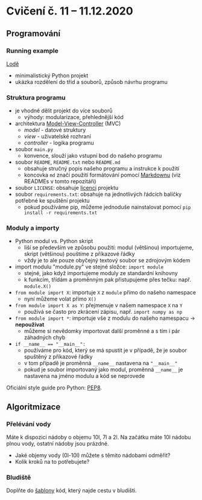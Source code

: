# Cvičení č. 11 – 11.12.2020

## Programování

### Running example
[Lodě](lode)

- minimalistický Python projekt
- ukázka rozdělení do tříd a souborů, způsob návrhu programu

### Struktura programu

- je vhodné dělit projekt do více souborů
  - výhody: modularizace, přehlednější kód
- architektura [Model-View-Controller](https://cs.wikipedia.org/wiki/Model-view-controller) (MVC)
  - *model* - datové struktury
  - *view* - uživatelské rozhraní
  - *controller* - logika programu
- soubor `main.py`
  - konvence, slouží jako vstupní bod do našeho programu
- soubor `README`, `README.txt` nebo `README.md`
  - obsahuje stručný popis našeho programu a instrukce k použití
  - koncovka `md` značí použití formátování pomocí [Markdownu](https://cs.wikipedia.org/wiki/Markdown) (viz READMEs v tomto repozitáři) 
- soubor `LICENSE`: obsahuje [licenci](https://choosealicense.com) projektu
- soubor `requirements.txt`: obsahuje na jednotlivých řádcích balíčky potřebné ke spuštění projektu
  - pokud používáme pip, můžeme jednoduše nainstalovat pomocí `pip install -r requirements.txt`

### Moduly a importy
- Python modul vs. Python skript
  - liší se především ve způsobu použití: modul (většinou) importujeme, skript (většinou) pouštíme z příkazové řádky
  - vždy je to ale pouze obyčejný textový soubor se zdrojovým kódem
- import modulu "module.py" ve stejné složce: `import module`
  - stejné, jako když importujeme moduly ze standardní knihovny
  - k funkcím, třídám a proměnným pak přistupujeme přes tečku: např. `module.X()`
- `from module import X`: importuje `X` z `module` přímo do našeho namespace
  - nyní můžeme volat přímo `X()`
- `from module import X as Y`: přejmenuje v našem namespace `X` na `Y`
  - používá se často pro zkrácení zápisu, např. `import numpy as np`
- `from module import *`: importuje vše z modulu do našeho namespacu → **nepoužívat**
  - můžeme si nevědomky importovat další proměnné a s tím i pár záhadných chyb
- `if __name__ == "__main__":`
  - používáme pro kód, který se má spustit je v případě, že je soubor spuštěný z příkazové řádky
  - v tom případě je proměnná `__name__` nastavena na `"__main__"`
  - pokud je soubor importovaný jako modul, proměnná `__name__` je nastavena na jméno modulu a kód se neprovede

Oficiální style guide pro Python: [PEP8](https://www.python.org/dev/peps/pep-0008/#imports).


## Algoritmizace

### Přelévání vody
Máte k dispozici nádoby o objemu 10l, 7l a 2l. Na začátku máte 10l nádobu plnou vody, ostatní nádoby jsou prázdné.

- Jaké objemy vody (0l-10l) můžete s těmito nádobami odměřit?
- Kolik kroků na to potřebujete?

### Bludiště
Doplňte do [šablony](maze_template.py) kód, který najde cestu v bludišti.